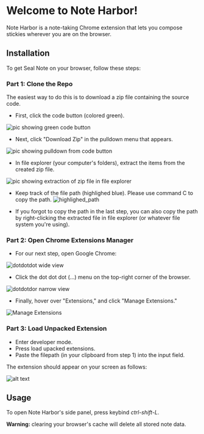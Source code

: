 # Welcome to Note Harbor!

Note Harbor is a note-taking Chrome extension that lets you compose stickies wherever you are on the browser.

## Installation

To get Seal Note on your browser, follow these steps:

### Part 1: Clone the Repo

The easiest way to do this is to download a zip file containing the source code.

- First, click the code button (colored green).

![pic showing green code button](https://github.com/Note-Harbor/Seal-Note-Extension/blob/main/img/green_button.png)

- Next, click "Download Zip" in the pulldown menu that appears.

![pic showing pulldown from code button](https://github.com/Note-Harbor/Seal-Note-Extension/blob/main/img/green_button_pulldown.png)

- In file explorer (your computer's folders), extract the items from the created zip file.

![pic showing extraction of zip file in file explorer](https://github.com/Note-Harbor/Seal-Note-Extension/blob/main/img/extract_zip.png)

- Keep track of the file path (highlighed blue). Please use command C to copy the path.
![highlighed_path](https://github.com/Note-Harbor/Seal-Note-Extension/blob/main/img/highlighted_path.png)

- If you forgot to copy the path in the last step, you can also copy the path by right-clicking the extracted file in file explorer (or whatever file system you're using).

### Part 2: Open Chrome Extensions Manager

- For our next step, open Google Chrome:

![dotdotdot wide view](https://github.com/Note-Harbor/Seal-Note-Extension/blob/main/img/chrome_menu_wide.png)

- Click the dot dot dot (...) menu on the top-right corner of the browser.

![dotdotdor narrow view](https://github.com/Note-Harbor/Seal-Note-Extension/blob/main/img/chrome_menu_closeup.png)

- Finally, hover over "Extensions," and click "Manage Extensions."

![Manage Extensions](https://github.com/Note-Harbor/Seal-Note-Extension/blob/main/img/manage_extensions_hover.png)

### Part 3: Load Unpacked Extension

- Enter developer mode.
- Press load upacked extensions. 
- Paste the filepath (in your clipboard from step 1) into the input field.

The extension should appear on your screen as follows:

![alt text](https://github.com/Note-Harbor/Seal-Note-Extension/blob/main/img/final_product.png)

## Usage

To open Note Harbor's side panel, press keybind *ctrl-shift-L*.

**Warning:** clearing your browser's cache will delete all stored note data.
